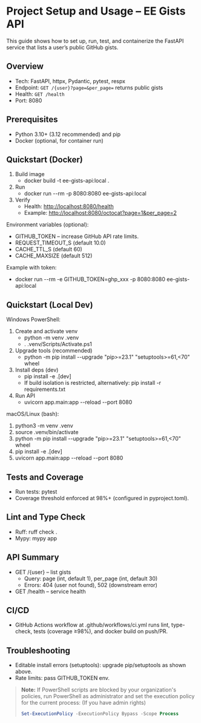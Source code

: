 # Project Setup and Usage – EE Gists API

This guide shows how to set up, run, test, and containerize the FastAPI service that lists a user’s public GitHub gists.

## Overview

- Tech: FastAPI, httpx, Pydantic, pytest, respx
- Endpoint: `GET /{user}?page=&per_page=` returns public gists
- Health: `GET /health`
- Port: 8080

## Prerequisites

- Python 3.10+ (3.12 recommended) and pip
- Docker (optional, for container run)

## Quickstart (Docker)

1) Build image
   - docker build -t ee-gists-api:local .
2) Run
   - docker run --rm -p 8080:8080 ee-gists-api:local
3) Verify
   - Health: <http://localhost:8080/health>
   - Example: <http://localhost:8080/octocat?page=1&per_page=2>

Environment variables (optional):

- GITHUB_TOKEN – increase GitHub API rate limits.
- REQUEST_TIMEOUT_S (default 10.0)
- CACHE_TTL_S (default 60)
- CACHE_MAXSIZE (default 512)

Example with token:

- docker run --rm -e GITHUB_TOKEN=ghp_xxx -p 8080:8080 ee-gists-api:local

## Quickstart (Local Dev)

Windows PowerShell:

1) Create and activate venv
   - python -m venv .venv
   - . .venv/Scripts/Activate.ps1
2) Upgrade tools (recommended)
   - python -m pip install --upgrade "pip>=23.1" "setuptools>=61,<70" wheel
3) Install deps (dev)
   - pip install -e .[dev]
   - If build isolation is restricted, alternatively: pip install -r requirements.txt
4) Run API
   - uvicorn app.main:app --reload --port 8080

macOS/Linux (bash):

1) python3 -m venv .venv
2) source .venv/bin/activate
3) python -m pip install --upgrade "pip>=23.1" "setuptools>=61,<70" wheel
4) pip install -e .[dev]
5) uvicorn app.main:app --reload --port 8080

## Tests and Coverage

- Run tests: pytest
- Coverage threshold enforced at 98%+ (configured in pyproject.toml).

## Lint and Type Check

- Ruff: ruff check .
- Mypy: mypy app

## API Summary

- GET /{user} – list gists
  - Query: page (int, default 1), per_page (int, default 30)
  - Errors: 404 (user not found), 502 (downstream error)
- GET /health – service health

## CI/CD

- GitHub Actions workflow at .github/workflows/ci.yml runs lint, type-check, tests (coverage ≥98%), and docker build on push/PR.

## Troubleshooting

- Editable install errors (setuptools): upgrade pip/setuptools as shown above.
- Rate limits: pass GITHUB_TOKEN env.
> **Note:** If PowerShell scripts are blocked by your organization's policies, run PowerShell as administrator and set the execution policy for the current process: (If you have admin rights)
>
> ```powershell
> Set-ExecutionPolicy -ExecutionPolicy Bypass -Scope Process
> ```

